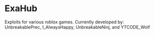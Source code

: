 # ExaHub
Exploits for various roblox games.
Currently developed by:
UnbreakablePrec, 
I_AlwaysHappy, 
UnbreakableNinj, and
YTCODE_Wolf
